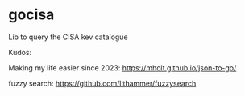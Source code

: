 # gocisa
Lib to query the CISA kev catalogue


Kudos:

Making my life easier since 2023: https://mholt.github.io/json-to-go/

fuzzy search: https://github.com/lithammer/fuzzysearch

